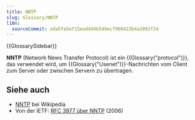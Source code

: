 ```yaml
---
title: NNTP
slug: Glossary/NNTP
l10n:
  sourceCommit: ada5fa5ef15eadd44b549ecf906423b4a2092f34
---
```


{{GlossarySidebar}}

**NNTP** (Network News Transfer Protocol) ist ein {{Glossary("protocol")}}, das verwendet wird, um {{Glossary("Usenet")}}-Nachrichten vom Client zum Server oder zwischen Servern zu übertragen.

## Siehe auch

- [NNTP](https://en.wikipedia.org/wiki/Network_News_Transfer_Protocol) bei Wikipedia
- Von der IETF: [RFC 3977 über NNTP](https://datatracker.ietf.org/doc/html/rfc3977) (2006)
